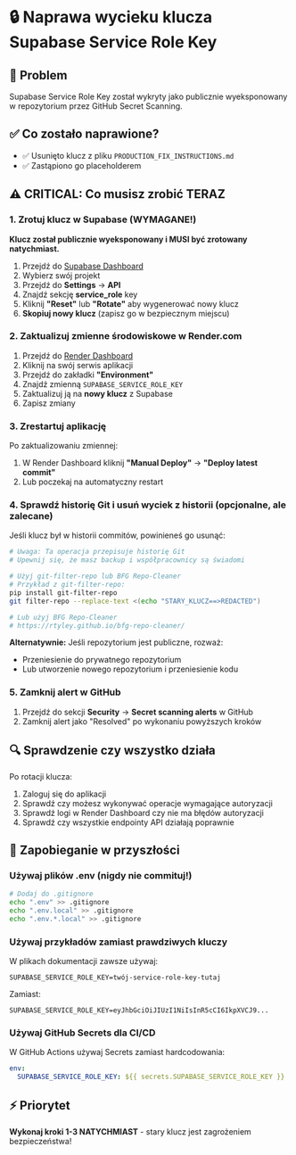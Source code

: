 # 🔒 Naprawa wycieku klucza Supabase Service Role Key

## 🚨 Problem
Supabase Service Role Key został wykryty jako publicznie wyeksponowany w repozytorium przez GitHub Secret Scanning.

## ✅ Co zostało naprawione?
- ✅ Usunięto klucz z pliku `PRODUCTION_FIX_INSTRUCTIONS.md`
- ✅ Zastąpiono go placeholderem

## ⚠️ CRITICAL: Co musisz zrobić TERAZ

### 1. Zrotuj klucz w Supabase (WYMAGANE!)

**Klucz został publicznie wyeksponowany i MUSI być zrotowany natychmiast.**

1. Przejdź do [Supabase Dashboard](https://supabase.com/dashboard)
2. Wybierz swój projekt
3. Przejdź do **Settings** → **API**
4. Znajdź sekcję **service_role** key
5. Kliknij **"Reset"** lub **"Rotate"** aby wygenerować nowy klucz
6. **Skopiuj nowy klucz** (zapisz go w bezpiecznym miejscu)

### 2. Zaktualizuj zmienne środowiskowe w Render.com

1. Przejdź do [Render Dashboard](https://dashboard.render.com)
2. Kliknij na swój serwis aplikacji
3. Przejdź do zakładki **"Environment"**
4. Znajdź zmienną `SUPABASE_SERVICE_ROLE_KEY`
5. Zaktualizuj ją na **nowy klucz** z Supabase
6. Zapisz zmiany

### 3. Zrestartuj aplikację

Po zaktualizowaniu zmiennej:
1. W Render Dashboard kliknij **"Manual Deploy"** → **"Deploy latest commit"**
2. Lub poczekaj na automatyczny restart

### 4. Sprawdź historię Git i usuń wyciek z historii (opcjonalne, ale zalecane)

Jeśli klucz był w historii commitów, powinieneś go usunąć:

```bash
# Uwaga: Ta operacja przepisuje historię Git
# Upewnij się, że masz backup i współpracownicy są świadomi

# Użyj git-filter-repo lub BFG Repo-Cleaner
# Przykład z git-filter-repo:
pip install git-filter-repo
git filter-repo --replace-text <(echo "STARY_KLUCZ==>REDACTED")

# Lub użyj BFG Repo-Cleaner
# https://rtyley.github.io/bfg-repo-cleaner/
```

**Alternatywnie:** Jeśli repozytorium jest publiczne, rozważ:
- Przeniesienie do prywatnego repozytorium
- Lub utworzenie nowego repozytorium i przeniesienie kodu

### 5. Zamknij alert w GitHub

1. Przejdź do sekcji **Security** → **Secret scanning alerts** w GitHub
2. Zamknij alert jako "Resolved" po wykonaniu powyższych kroków

## 🔍 Sprawdzenie czy wszystko działa

Po rotacji klucza:

1. Zaloguj się do aplikacji
2. Sprawdź czy możesz wykonywać operacje wymagające autoryzacji
3. Sprawdź logi w Render Dashboard czy nie ma błędów autoryzacji
4. Sprawdź czy wszystkie endpointy API działają poprawnie

## 📝 Zapobieganie w przyszłości

### Używaj plików .env (nigdy nie commituj!)

```bash
# Dodaj do .gitignore
echo ".env" >> .gitignore
echo ".env.local" >> .gitignore
echo ".env.*.local" >> .gitignore
```

### Używaj przykładów zamiast prawdziwych kluczy

W plikach dokumentacji zawsze używaj:
```env
SUPABASE_SERVICE_ROLE_KEY=twój-service-role-key-tutaj
```

Zamiast:
```env
SUPABASE_SERVICE_ROLE_KEY=eyJhbGciOiJIUzI1NiIsInR5cCI6IkpXVCJ9...
```

### Używaj GitHub Secrets dla CI/CD

W GitHub Actions używaj Secrets zamiast hardcodowania:
```yaml
env:
  SUPABASE_SERVICE_ROLE_KEY: ${{ secrets.SUPABASE_SERVICE_ROLE_KEY }}
```

## ⚡ Priorytet

**Wykonaj kroki 1-3 NATYCHMIAST** - stary klucz jest zagrożeniem bezpieczeństwa!

